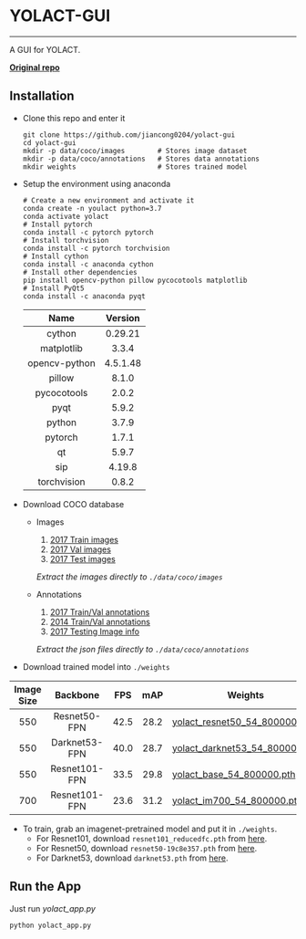 # YOLACT-GUI

---

A GUI for YOLACT.

**[Original repo](https://github.com/dbolya/yolact)**

## Installation
- Clone this repo and enter it
    ```Shell
    git clone https://github.com/jiancong0204/yolact-gui
    cd yolact-gui
    mkdir -p data/coco/images        # Stores image dataset
    mkdir -p data/coco/annotations   # Stores data annotations
    mkdir weights                    # Stores trained model
    ```
  
- Setup the environment using anaconda
    ```shell
    # Create a new environment and activate it
    conda create -n youlact python=3.7
    conda activate yolact
    # Install pytorch
    conda install -c pytorch pytorch
    # Install torchvision
    conda install -c pytorch torchvision
    # Install cython
    conda install -c anaconda cython
    # Install other dependencies
    pip install opencv-python pillow pycocotools matplotlib
    # Install PyQt5
    conda install -c anaconda pyqt
    ```
    |Name                    |Version    |
    |:----------------------:|:---------:|
    |cython                  |0.29.21    |
    |matplotlib              |3.3.4      |
    |opencv-python           |4.5.1.48   |
    |pillow                  |8.1.0      |
    |pycocotools             |2.0.2      |
    |pyqt                    |5.9.2      |
    |python                  |3.7.9      |  
    |pytorch                 |1.7.1      |
    |qt                      |5.9.7      |
    |sip                     |4.19.8     |
    |torchvision             |0.8.2      |      

- Download COCO database
    - Images
        1. [2017 Train images](http://images.cocodataset.org/zips/train2017.zip)
        1. [2017 Val images](http://images.cocodataset.org/zips/val2017.zip)
        1. [2017 Test images](http://images.cocodataset.org/zips/test2017.zip)
    
        *Extract the images directly to ```./data/coco/images```*
    
    - Annotations
        1. [2017 Train/Val annotations](http://images.cocodataset.org/annotations/annotations_trainval2017.zip)
        2. [2014 Train/Val annotations](http://images.cocodataset.org/annotations/annotations_trainval2014.zip)
        3. [2017 Testing Image info](http://images.cocodataset.org/annotations/image_info_test2017.zip)
        
        *Extract the json files directly to ```./data/coco/annotations```*

- Download trained model into ```./weights```

| Image Size | Backbone      | FPS  | mAP  | Weights                                                                                                              |  |
|:----------:|:-------------:|:----:|:----:|----------------------------------------------------------------------------------------------------------------------|--------|
| 550        | Resnet50-FPN  | 42.5 | 28.2 | [yolact_resnet50_54_800000.pth](https://drive.google.com/file/d/1yp7ZbbDwvMiFJEq4ptVKTYTI2VeRDXl0/view?usp=sharing)  | [Mirror](https://ucdavis365-my.sharepoint.com/:u:/g/personal/yongjaelee_ucdavis_edu/EUVpxoSXaqNIlssoLKOEoCcB1m0RpzGq_Khp5n1VX3zcUw) |
| 550        | Darknet53-FPN | 40.0 | 28.7 | [yolact_darknet53_54_800000.pth](https://drive.google.com/file/d/1dukLrTzZQEuhzitGkHaGjphlmRJOjVnP/view?usp=sharing) | [Mirror](https://ucdavis365-my.sharepoint.com/:u:/g/personal/yongjaelee_ucdavis_edu/ERrao26c8llJn25dIyZPhwMBxUp2GdZTKIMUQA3t0djHLw)
| 550        | Resnet101-FPN | 33.5 | 29.8 | [yolact_base_54_800000.pth](https://drive.google.com/file/d/1UYy3dMapbH1BnmtZU4WH1zbYgOzzHHf_/view?usp=sharing)      | [Mirror](https://ucdavis365-my.sharepoint.com/:u:/g/personal/yongjaelee_ucdavis_edu/EYRWxBEoKU9DiblrWx2M89MBGFkVVB_drlRd_v5sdT3Hgg)
| 700        | Resnet101-FPN | 23.6 | 31.2 | [yolact_im700_54_800000.pth](https://drive.google.com/file/d/1lE4Lz5p25teiXV-6HdTiOJSnS7u7GBzg/view?usp=sharing)     | [Mirror](https://ucdavis365-my.sharepoint.com/:u:/g/personal/yongjaelee_ucdavis_edu/Eagg5RSc5hFEhp7sPtvLNyoBjhlf2feog7t8OQzHKKphjw)

- To train, grab an imagenet-pretrained model and put it in `./weights`.
    - For Resnet101, download `resnet101_reducedfc.pth` from [here](https://drive.google.com/file/d/1tvqFPd4bJtakOlmn-uIA492g2qurRChj/view?usp=sharing).
    - For Resnet50, download `resnet50-19c8e357.pth` from [here](https://drive.google.com/file/d/1Jy3yCdbatgXa5YYIdTCRrSV0S9V5g1rn/view?usp=sharing).
    - For Darknet53, download `darknet53.pth` from [here](https://drive.google.com/file/d/17Y431j4sagFpSReuPNoFcj9h7azDTZFf/view?usp=sharing).


## Run the App
Just run *yolact_app.py*
```shell
python yolact_app.py
```

